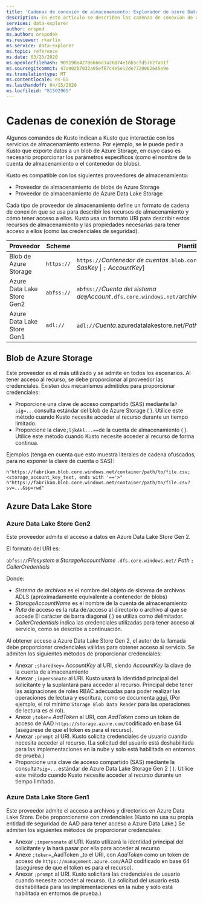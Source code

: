 ```yaml
---
title: 'Cadenas de conexión de almacenamiento: Explorador de azure Data Explorer . Microsoft Docs'
description: En este artículo se describen las cadenas de conexión de almacenamiento en Azure Data Explorer.
services: data-explorer
author: orspod
ms.author: orspodek
ms.reviewer: rkarlin
ms.service: data-explorer
ms.topic: reference
ms.date: 03/23/2020
ms.openlocfilehash: 909198e42786666d3a26874e18b5cfd57b27ab1f
ms.sourcegitcommit: 47a002b7032a05ef67c4e5e12de7720062645e9e
ms.translationtype: MT
ms.contentlocale: es-ES
ms.lasthandoff: 04/15/2020
ms.locfileid: "81502965"
---
```

# <a name="storage-connection-strings"></a>Cadenas de conexión de Storage

Algunos comandos de Kusto indican a Kusto que interactúe con los servicios de almacenamiento externo. Por ejemplo, se le puede pedir a Kusto que exporte datos a un blob de Azure Storage, en cuyo caso es necesario proporcionar los parámetros específicos (como el nombre de la cuenta de almacenamiento o el contenedor de blobs).

Kusto es compatible con los siguientes proveedores de almacenamiento:


* Proveedor de almacenamiento de blobs de Azure Storage
* Proveedor de almacenamiento de Azure Data Lake Storage

Cada tipo de proveedor de almacenamiento define un formato de cadena de conexión que se usa para describir los recursos de almacenamiento y cómo tener acceso a ellos.
Kusto usa un formato URI para describir estos recursos de almacenamiento y las propiedades necesarias para tener acceso a ellos (como las credenciales de seguridad).


|Proveedor                   |Scheme    |Plantilla de URI                          |
|---------------------------|----------|--------------------------------------|
|Blob de Azure Storage         |`https://`|`https://`*Contenedor de cuentas*`.blob.core.windows.net/`*Container*[`/`*BlobName*][`?`*SasKey* \| `;` *AccountKey*]|
|Azure Data Lake Store Gen2|`abfss://`|`abfss://`*Cuenta del sistema de*`@`*Account*`.dfs.core.windows.net/`archivos`;`*PathToDirectoryOrFile*[*CallerCredentials*]|
|Azure Data Lake Store Gen1|`adl://`  |`adl://`*Cuenta*.azuredatalakestore.net/*PathToDirectoryOrFile*[`;`*CallerCredentials*]|

## <a name="azure-storage-blob"></a>Blob de Azure Storage

Este proveedor es el más utilizado y se admite en todos los escenarios.
Al tener acceso al recurso, se debe proporcionar al proveedor las credenciales. Existen dos mecanismos admitidos para proporcionar credenciales:

* Proporcione una clave de acceso compartido (SAS) mediante la`?sig=...`consulta estándar del blob de Azure Storage ( ). Utilice este método cuando Kusto necesite acceder al recurso durante un tiempo limitado.
* Proporcione la clave`;ljkAkl...==`de la cuenta de almacenamiento ( ). Utilice este método cuando Kusto necesite acceder al recurso de forma continua.

Ejemplos (tenga en cuenta que esto muestra literales de cadena ofuscados, para no exponer la clave de cuenta o SAS):

`h"https://fabrikam.blob.core.windows.net/container/path/to/file.csv;<storage_account_key_text, ends with '=='>"`
`h"https://fabrikam.blob.core.windows.net/container/path/to/file.csv?sv=...&sp=rwd"` 

## <a name="azure-data-lake-store"></a>Azure Data Lake Store

### <a name="azure-data-lake-store-gen-2"></a>Azure Data Lake Store Gen2

Este proveedor admite el acceso a datos en Azure Data Lake Store Gen 2.

El formato del URI es:

`abfss://`*Filesystem* `@` *StorageAccountName* `.dfs.core.windows.net/` *Path* `;` *CallerCredentials*

Donde:

* _Sistema de archivos_ es el nombre del objeto de sistema de archivos ADLS (aproximadamente equivalente a contenedor de blobs)
* _StorageAccountName_ es el nombre de la cuenta de almacenamiento
* _Ruta_ de acceso es la ruta de`/`acceso al directorio o archivo al que se accede El carácter de barra diagonal ( ) se utiliza como delimitador.
* _CallerCredentials_ indica las credenciales utilizadas para tener acceso al servicio, como se describe a continuación.

Al obtener acceso a Azure Data Lake Store Gen 2, el autor de la llamada debe proporcionar credenciales válidas para obtener acceso al servicio. Se admiten los siguientes métodos de proporcionar credenciales:

* Anexar `;sharedkey=` *AccountKey* al URI, siendo _AccountKey_ la clave de la cuenta de almacenamiento
* Anexar `;impersonate` al URI. Kusto usará la identidad principal del solicitante y la suplantará para acceder al recurso. Principal debe tener las asignaciones de roles RBAC adecuadas para poder realizar las operaciones de lectura y escritura, como se documenta [aquí.](https://docs.microsoft.com/azure/storage/blobs/data-lake-storage-access-control) (Por ejemplo, el rol mínimo `Storage Blob Data Reader` para las operaciones de lectura es el rol).
* Anexe `;token=` *AadToken* al URI, con _AadToken_ como un token de acceso de AAD `https://storage.azure.com/`codificado en base 64 (asegúrese de que el token es para el recurso).
* Anexar `;prompt` al URI. Kusto solicita credenciales de usuario cuando necesita acceder al recurso. (La solicitud del usuario está deshabilitada para las implementaciones en la nube y solo está habilitada en entornos de prueba.)
* Proporcione una clave de acceso compartido (SAS) mediante la consulta`?sig=...`estándar de Azure Data Lake Storage Gen 2 ( ). Utilice este método cuando Kusto necesite acceder al recurso durante un tiempo limitado.



### <a name="azure-data-lake-store-gen-1"></a>Azure Data Lake Store Gen1

Este proveedor admite el acceso a archivos y directorios en Azure Data Lake Store.
Debe proporcionarse con credenciales (Kusto no usa su propia entidad de seguridad de AAD para tener acceso a Azure Data Lake.) Se admiten los siguientes métodos de proporcionar credenciales:

* Anexar `;impersonate` al URI. Kusto utilizará la identidad principal del solicitante y la hará pasar por ella para acceder al recurso
* Anexe `;token=`_AadToken _to el URI, con _AadToken_ como un token de acceso de `https://management.azure.com/`AAD codificado en base 64 (asegúrese de que el token es para el recurso).
* Anexar `;prompt` al URI. Kusto solicitará las credenciales de usuario cuando necesite acceder al recurso. (La solicitud del usuario está deshabilitada para las implementaciones en la nube y solo está habilitada en entornos de prueba.)



